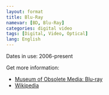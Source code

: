 ```yaml
---
layout: format
title: Blu-Ray
namevar: [BD, Blu-Ray]
categories: digital video
tags: [Digital, Video, Optical]
lang: English
---
```


Dates in use: 2006-present

Get more information:
- [Museum of Obsolete Media: Blu-ray](https://obsoletemedia.org/blu-ray-disc/)
- [Wikipedia](https://en.wikipedia.org/wiki/Blu-ray)
